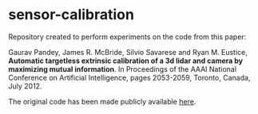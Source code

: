 # sensor-calibration

Repository created to perform experiments on the code from this paper:

Gaurav Pandey, James R. McBride, Silvio Savarese and Ryan M. Eustice, **Automatic targetless extrinsic calibration of a 3d lidar and camera by maximizing mutual information**. In Proceedings of the AAAI National Conference on Artificial Intelligence, pages 2053-2059, Toronto, Canada, July 2012.

The original code has been made publicly available [here](http://robots.engin.umich.edu/SoftwareData/ExtrinsicCalib).
